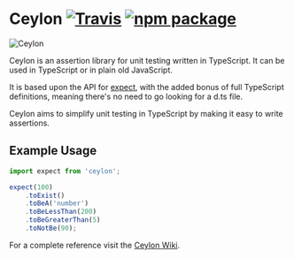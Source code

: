 # Ceylon [![Travis][build-badge]][build] [![npm package][npm-badge]][npm]

[build-badge]: https://img.shields.io/travis/dylanparry/ceylon/master.svg?style=flat-square
[build]: https://travis-ci.org/dylanparry/ceylon

[npm-badge]: https://img.shields.io/npm/v/ceylon.svg?style=flat-square
[npm]: https://www.npmjs.org/package/ceylon

![Ceylon](https://raw.githubusercontent.com/dylanparry/ceylon/master/logo.png)

Ceylon is an assertion library for unit testing written in TypeScript. It can be used in TypeScript or in plain old JavaScript.

It is based upon the API for [expect](https://github.com/mjackson/expect/), with the added bonus of full TypeScript definitions, meaning there's no need to go looking for a d.ts file.

Ceylon aims to simplify unit testing in TypeScript by making it easy to write assertions.

## Example Usage

```typescript
import expect from 'ceylon';

expect(100)
    .toExist()
    .toBeA('number')
    .toBeLessThan(200)
    .toBeGreaterThan(5)
    .toNotBe(90);
```

For a complete reference visit the [Ceylon Wiki](https://github.com/dylanparry/ceylon/wiki).
